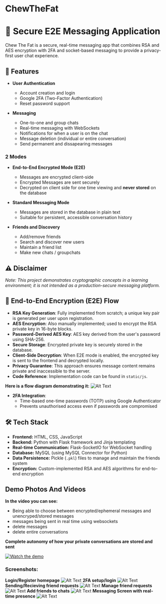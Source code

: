 # ChewTheFat

# 🔐 Secure E2E Messaging Application

Chew The Fat is a secure, real-time messaging app that combines RSA and AES encryption with 2FA and socket-based messaging to provide a privacy-first user chat experience.

## 🚀 Features

- **User Authentication**
  - Account creation and login
  - Google 2FA (Two-Factor Authentication)
  - Reset password support

- **Messaging**
  - One-to-one and group chats
  - Real-time messaging with WebSockets
  - Notifications for when a user is on the chat
  - Message deletion (individual or entire conversation)
  - Send permanent and dissapearing messages

### 2 Modes

- **End-to-End Encrypted Mode (E2E)**
  - Messages are encrypted client-side
  - Encrypted Messages are sent securely
  - Decrypted on client side for one time viewing and **never stored** on the database

- **Standard Messaging Mode**
  - Messages are stored in the database in plain text
  - Suitable for persistent, accessible conversation history

- **Friends and Discovery**
  - Add/remove friends
  - Search and discover new users
  - Maintain a friend list
  - Make new chats / groupchats

## ⚠️ Disclaimer

*Note: This project demonstrates cryptographic concepts in a learning environment; it is not intended as a production-secure messaging platform.*

## 🔐 End-to-End Encryption (E2E) Flow

- **RSA Key Generation**: Fully implemented from scratch; a unique key pair is generated per user upon registration.
- **AES Encryption**: Also manually implemented; used to encrypt the RSA private key in 16-byte blocks.
- **Password-Derived AES Key**: AES key derived from the user's password using SHA-256.
- **Secure Storage**: Encrypted private key is securely stored in the database.
- **Client-Side Decryption**: When E2E mode is enabled, the encrypted key is sent to the frontend and decrypted locally.
- **Privacy Guarantee**: This approach ensures message content remains private and inaccessible to the server.
- **Code Reference**: Implementation code can be found in `static/js`.

**Here is a flow diagram demonstrating it:**
![Alt Text](walkthrough/flow.png)

- **2FA Integration**:
  - Time-based one-time passwords (TOTP) using Google Authenticator
  - Prevents unauthorised access even if passwords are compromised

## 🛠️ Tech Stack

- **Frontend:** HTML, CSS, JavaScript  
- **Backend:** Python with Flask framework and Jinja templating  
- **Real-time Communication:** Flask-SocketIO for WebSocket handling  
- **Database:** MySQL (using MySQL Connector for Python)  
- **Data Persistence:** Pickle (`.pkl`) files to manage and maintain the friends system  
- **Encryption:** Custom-implemented RSA and AES algorithms for end-to-end encryption  

## Demo Photos And Videos

**In the video you can see:**
- Being able to choose between encrypted/ephemeral messages and unencryped/stored messages
- messages being sent in real time using websockets
- delete messages
- delete entire conversations

**Complete autonomy of how your private conversations are stored and sent**

[![Watch the demo](walkthrough/Play.png)](https://youtu.be/nGxOCfCqj9k)

### Screenshots:
**Login/Register homepage**
![Alt Text](walkthrough/image.png)
**2FA setup/login**
![Alt Text](walkthrough/2FA.png)
**Sending/Recieving friend requests**
![Alt Text](walkthrough/FindFriends.png)
**Manage friend requests**
![Alt Text](walkthrough/ViewFriendReq.png)
**Add friends to chats**
![Alt Text](walkthrough/AddtoChat.png)
**Messaging Screen with real-time presence**
![Alt Text](walkthrough/MessagingScreen.png)
